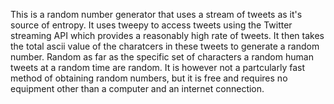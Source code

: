 This is a random number generator that uses a stream of tweets as it's source of entropy. It uses tweepy
to access tweets using the Twitter streaming API which provides a reasonably high rate of tweets. It
then takes the total ascii value of the charatcers in these tweets to generate a random number. Random
as far as the specific set of characters a random human tweets at a random time are random. It is however
not a partcularly fast method of obtaining random numbers, but it is free and requires no equipment other
than a computer and an internet connection.
